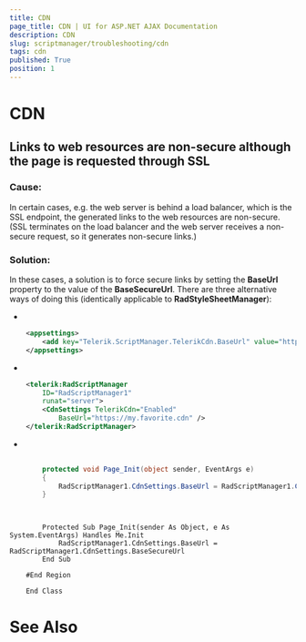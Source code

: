 ```yaml
---
title: CDN
page_title: CDN | UI for ASP.NET AJAX Documentation
description: CDN
slug: scriptmanager/troubleshooting/cdn
tags: cdn
published: True
position: 1
---
```


# CDN



## Links to web resources are non-secure although the page is requested through SSL

### Cause:

In certain cases, e.g. the web server is behind a load balancer, which is the SSL endpoint, the generated links to the web resources are non-secure. (SSL terminates on the load balancer and the web server receives a non-secure request, so it generates non-secure links.)

### Solution:

In these cases, a solution is to force secure links by setting the __BaseUrl__ property to the value of the __BaseSecureUrl__. There are three alternative ways of doing this (identically applicable to __RadStyleSheetManager__):

* 

````XML
	<appsettings>  
	    <add key="Telerik.ScriptManager.TelerikCdn.BaseUrl" value="https://my.favorite.cdn"  />   
	</appsettings>
````



* 

````XML
	<telerik:RadScriptManager 
	    ID="RadScriptManager1" 
	    runat="server">
	    <CdnSettings TelerikCdn="Enabled" 
	        BaseUrl="https://my.favorite.cdn" />
	</telerik:RadScriptManager>
````



* 



````C#
	
	    protected void Page_Init(object sender, EventArgs e)
	    {
	        RadScriptManager1.CdnSettings.BaseUrl = RadScriptManager1.CdnSettings.BaseSecureUrl;
	    }
	
````
````VB.NET
	
	    Protected Sub Page_Init(sender As Object, e As System.EventArgs) Handles Me.Init
	        RadScriptManager1.CdnSettings.BaseUrl = RadScriptManager1.CdnSettings.BaseSecureUrl
	    End Sub
	
	#End Region
	
	End Class
````



# See Also
